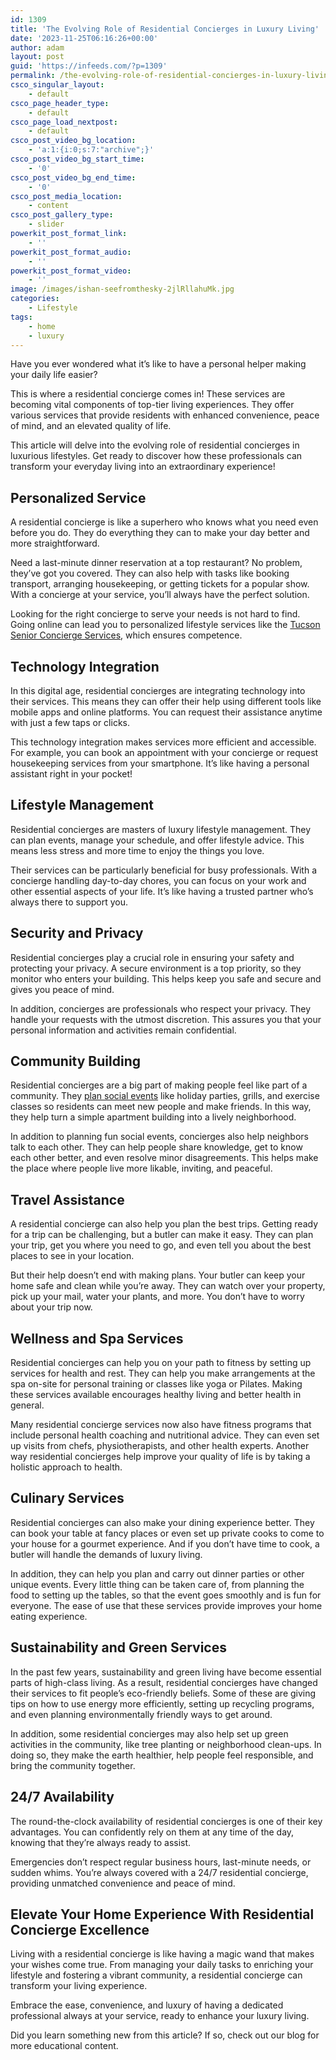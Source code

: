 ```yaml
---
id: 1309
title: 'The Evolving Role of Residential Concierges in Luxury Living'
date: '2023-11-25T06:16:26+00:00'
author: adam
layout: post
guid: 'https://infeeds.com/?p=1309'
permalink: /the-evolving-role-of-residential-concierges-in-luxury-living/
csco_singular_layout:
    - default
csco_page_header_type:
    - default
csco_page_load_nextpost:
    - default
csco_post_video_bg_location:
    - 'a:1:{i:0;s:7:"archive";}'
csco_post_video_bg_start_time:
    - '0'
csco_post_video_bg_end_time:
    - '0'
csco_post_media_location:
    - content
csco_post_gallery_type:
    - slider
powerkit_post_format_link:
    - ''
powerkit_post_format_audio:
    - ''
powerkit_post_format_video:
    - ''
image: /images/ishan-seefromthesky-2jlRllahuMk.jpg
categories:
    - Lifestyle
tags:
    - home
    - luxury
---
```


Have you ever wondered what it’s like to have a personal helper making your daily life easier?

This is where a residential concierge comes in! These services are becoming vital components of top-tier living experiences. They offer various services that provide residents with enhanced convenience, peace of mind, and an elevated quality of life.

This article will delve into the evolving role of residential concierges in luxurious lifestyles. Get ready to discover how these professionals can transform your everyday living into an extraordinary experience!

## **Personalized Service**

A residential concierge is like a superhero who knows what you need even before you do. They do everything they can to make your day better and more straightforward.

Need a last-minute dinner reservation at a top restaurant? No problem, they’ve got you covered. They can also help with tasks like booking transport, arranging housekeeping, or getting tickets for a popular show. With a concierge at your service, you’ll always have the perfect solution.

Looking for the right concierge to serve your needs is not hard to find. Going online can lead you to personalized lifestyle services like the [Tucson Senior Concierge Services](https://www.tucsonseniorservices.com/concierge-services/), which ensures competence.

## **Technology Integration**

In this digital age, residential concierges are integrating technology into their services. This means they can offer their help using different tools like mobile apps and online platforms. You can request their assistance anytime with just a few taps or clicks.

This technology integration makes services more efficient and accessible. For example, you can book an appointment with your concierge or request housekeeping services from your smartphone. It’s like having a personal assistant right in your pocket!

## **Lifestyle Management**

Residential concierges are masters of luxury lifestyle management. They can plan events, manage your schedule, and offer lifestyle advice. This means less stress and more time to enjoy the things you love.

Their services can be particularly beneficial for busy professionals. With a concierge handling day-to-day chores, you can focus on your work and other essential aspects of your life. It’s like having a trusted partner who’s always there to support you.

## **Security and Privacy**

Residential concierges play a crucial role in ensuring your safety and protecting your privacy. A secure environment is a top priority, so they monitor who enters your building. This helps keep you safe and secure and gives you peace of mind.

In addition, concierges are professionals who respect your privacy. They handle your requests with the utmost discretion. This assures you that your personal information and activities remain confidential.

## **Community Building**

Residential concierges are a big part of making people feel like part of a community. They [plan social events](https://www.indeed.com/career-advice/career-development/events-planning-tips) like holiday parties, grills, and exercise classes so residents can meet new people and make friends. In this way, they help turn a simple apartment building into a lively neighborhood.

In addition to planning fun social events, concierges also help neighbors talk to each other. They can help people share knowledge, get to know each other better, and even resolve minor disagreements. This helps make the place where people live more likable, inviting, and peaceful.

## **Travel Assistance**

A residential concierge can also help you plan the best trips. Getting ready for a trip can be challenging, but a butler can make it easy. They can plan your trip, get you where you need to go, and even tell you about the best places to see in your location.

But their help doesn’t end with making plans. Your butler can keep your home safe and clean while you’re away. They can watch over your property, pick up your mail, water your plants, and more. You don’t have to worry about your trip now.

## **Wellness and Spa Services**

Residential concierges can help you on your path to fitness by setting up services for health and rest. They can help you make arrangements at the spa on-site for personal training or classes like yoga or Pilates. Making these services available encourages healthy living and better health in general.

Many residential concierge services now also have fitness programs that include personal health coaching and nutritional advice. They can even set up visits from chefs, physiotherapists, and other health experts. Another way residential concierges help improve your quality of life is by taking a holistic approach to health.

## **Culinary Services**

Residential concierges can also make your dining experience better. They can book your table at fancy places or even set up private cooks to come to your house for a gourmet experience. And if you don’t have time to cook, a butler will handle the demands of luxury living.

In addition, they can help you plan and carry out dinner parties or other unique events. Every little thing can be taken care of, from planning the food to setting up the tables, so that the event goes smoothly and is fun for everyone. The ease of use that these services provide improves your home eating experience.

## **Sustainability and Green Services**

In the past few years, sustainability and green living have become essential parts of high-class living. As a result, residential concierges have changed their services to fit people’s eco-friendly beliefs. Some of these are giving tips on how to use energy more efficiently, setting up recycling programs, and even planning environmentally friendly ways to get around.

In addition, some residential concierges may also help set up green activities in the community, like tree planting or neighborhood clean-ups. In doing so, they make the earth healthier, help people feel responsible, and bring the community together.

## **24/7 Availability**

The round-the-clock availability of residential concierges is one of their key advantages. You can confidently rely on them at any time of the day, knowing that they’re always ready to assist.

Emergencies don’t respect regular business hours, last-minute needs, or sudden whims. You’re always covered with a 24/7 residential concierge, providing unmatched convenience and peace of mind.

## **Elevate Your Home Experience With Residential Concierge Excellence**

Living with a residential concierge is like having a magic wand that makes your wishes come true. From managing your daily tasks to enriching your lifestyle and fostering a vibrant community, a residential concierge can transform your living experience.

Embrace the ease, convenience, and luxury of having a dedicated professional always at your service, ready to enhance your luxury living.

Did you learn something new from this article? If so, check out our blog for more educational content.